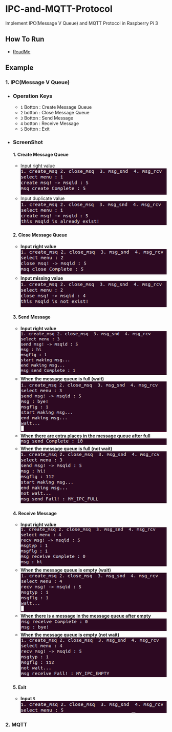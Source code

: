 # IPC-and-MQTT-Protocol
Implement IPC(Message V Queue) and MQTT Protocol in Raspberry Pi 3

## How To Run
 - [ReadMe](https://github.com/wh2per/Raspberry-Pi-3/blob/master/README.md)
 
## Example
### 1. IPC(Message V Queue)
+ ### Operation Keys
  * `1` Botton : Create Message Queue
  * `2` botton : Close Message Queue
  * `3` Botton : Send Message
  * `4` botton : Receive Message
  * `5` Botton : Exit
+ ### ScreenShot
  #### 1. Create Message Queue
  + Input right value
   <br> <img src="IPC/screenshot/create_1.png">
  + Input duplicate value
   <br> <img src="IPC/screenshot/create_2.png">
  #### 2. Close Message Queue
   + <b>Input right value
    <br> <img src="IPC/screenshot/close_2.png">
   + <b> Input missing value
    <br> <img src="IPC/screenshot/close_1.png">
  #### 3. Send Message
   + <b> Input right value
    <br> <img src="IPC/screenshot/send_1.png">
   + <b> When the message queue is full (wait)
    <br> <img src="IPC/screenshot/send_2.png"> 
   + <b> When there are extra places in the message queue after full
    <br> <img src="IPC/screenshot/send_3.png"> 
   + <b> When the message queue is full (not wait)
    <br> <img src="IPC/screenshot/send_4.png"> 
  #### 4. Receive Message
   + <b> Input right value
    <br> <img src="IPC/screenshot/recv_1.png">
   + <b> When the message queue is empty (wait)
    <br> <img src="IPC/screenshot/recv_2.png"> 
   + <b> When there is a message in the message queue after empty
    <br> <img src="IPC/screenshot/recv_3.png"> 
   + <b> When the message queue is empty (not wait)
    <br> <img src="IPC/screenshot/recv_4.png"> 
  #### 5. Exit
   + <b> Input `5`
    <br> <img src="IPC/screenshot/out.png"> 
 
### 2. MQTT

